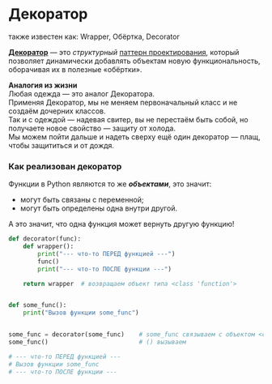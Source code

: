# Декоратор
также известен как: Wrapper, Обёртка, Decorator

[**Декоратор**](https://refactoring.guru/ru/design-patterns/decorator) — это *структурный* 
[паттерн проектирования](Паттерн.md), который позволяет динамически 
добавлять объектам новую функциональность, оборачивая их в полезные «обёртки».

**Аналогия из жизни** <br>
Любая одежда — это аналог Декоратора. <br>
Применяя Декоратор, мы не меняем первоначальный класс и не создаём дочерних классов. <br> 
Так и с одеждой — надевая свитер, вы не перестаём быть собой, 
но получаете новое свойство — защиту от холода. <br>
Мы можем пойти дальше и надеть сверху ещё один декоратор — плащ, чтобы защититься и от дождя.

### Как реализован декоратор 

Функции в Python являются то же ***объектами***, это значит:
- могут быть связаны с переменной;
- могут быть определены одна внутри другой.

А это значит, что одна функция может вернуть другую функцию!

```python
def decorator(func):
    def wrapper():
        print("--- что-то ПЕРЕД функцией ---")
        func()
        print("--- что-то ПОСЛЕ функции ---")

    return wrapper  # возвращаем объект типа <class 'function'>


def some_func():
    print("Вызов функции some_func")


some_func = decorator(some_func)    # some_func связываем с объектом <class 'function'>
some_func()                         # () вызываем 

# --- что-то ПЕРЕД функцией ---
# Вызов функции some_func
# --- что-то ПОСЛЕ функции ---
```

